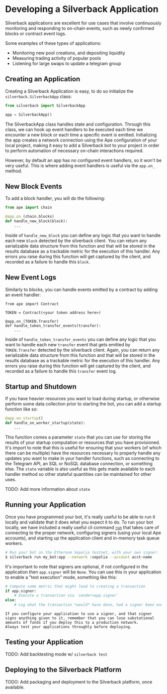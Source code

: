 # Developing a Silverback Application

Silverback applications are excellent for use cases that involve continuously monitoring and responding to on-chain events, such as newly confirmed blocks or contract event logs.

Some examples of these types of applications:

- Monitoring new pool creations, and depositing liquidity
- Measuring trading activity of popular pools
- Listening for large swaps to update a telegram group

## Creating an Application

Creating a Silverback Application is easy, to do so initialize the `silverback.SilverbackApp` class:

```py
from silverback import SilverbackApp

app = SilverbackApp()
```

The SilverbackApp class handles state and configuration.
Through this class, we can hook up event handlers to be executed each time we encounter a new block or each time a specific event is emitted.
Initializing the app creates a network connection using the Ape configuration of your local project, making it easy to add a Silverback bot to your project in order to perform automation of necessary on-chain interactions required.

However, by default an app has no configured event handlers, so it won't be very useful.
This is where adding event handlers is useful via the `app.on_` method.

## New Block Events

To add a block handler, you will do the following:

```py
from ape import chain

@app.on_(chain.blocks)
def handle_new_block(block):
    ...
```

Inside of `handle_new_block` you can define any logic that you want to handle each new `block` detected by the silverback client.
You can return any serializable data structure from this function and that will be stored in the results database as a trackable metric for the execution of this handler.
Any errors you raise during this function will get captured by the client, and recorded as a failure to handle this `block`.

## New Event Logs

Similarly to blocks, you can handle events emitted by a contract by adding an event handler:

```
from ape import Contract

TOKEN = Contract(<your token address here>)

@app.on_(TOKEN.Transfer)
def handle_token_transfer_events(transfer):
    ...
```

Inside of `handle_token_transfer_events` you can define any logic that you want to handle each new `transfer` event that gets emitted by `TOKEN.Transfer` detected by the silverback client.
Again, you can return any serializable data structure from this function and that will be stored in the results database as a trackable metric for the execution of this handler.
Any errors you raise during this function will get captured by the client, and recorded as a failure to handle this `transfer` event log.

## Startup and Shutdown

If you have heavier resources you want to load during startup, or otherwise perform some data collection prior to starting the bot, you can add a startup function like so:

```py
@app.on_startup()
def handle_on_worker_startup(state):
    ...
```

This function comes a parameter `state` that you can use for storing the results of your startup computation or resources that you have provisioned.
It's import to note that this is useful for ensuring that your workers (of which there can be multiple) have the resources necessary to properly handle any updates you want to make in your handler functions, such as connecting to the Telegram API, an SQL or NoSQL database connection, or something else.
The `state` variable is also useful as this gets made available to each handler method so other stateful quantities can be maintained for other uses.

TODO: Add more information about `state`

## Running your Application

Once you have programmed your bot, it's really useful to be able to run it locally and validate that it does what you expect it to do.
To run your bot locally, we have included a really useful cli command [`run`](../commands/run) that takes care of connecting to the proper network, configuring signers (using your local Ape accounts), and starting up the application client and in-memory task queue workers.

```sh
# Run your bot on the Ethereum Sepolia testnet, with your own signer:
$ silverback run my_bot:app --network :sepolia --account acct-name
```

It's important to note that signers are optional, if not configured in the application then `app.signer` will be `None`.
You can use this in your application to enable a "test execution" mode, something like this:

```py
# Compute some metric that might lead to creating a transaction
if app.signer:
    # Execute a transaction via `sender=app.signer`
else:
    # Log what the transaction *would* have done, had a signer been enabled
```

```note
If you configure your application to use a signer, and that signer signs anything given to it, remember that you can lose substational amounts of funds if you deploy this to a production network.
Always test your applications throughly before deploying.
```

## Testing your Application

TODO: Add backtesting mode w/ `silverback test`

## Deploying to the Silverback Platform

TODO: Add packaging and deployment to the Silverback platform, once available.
